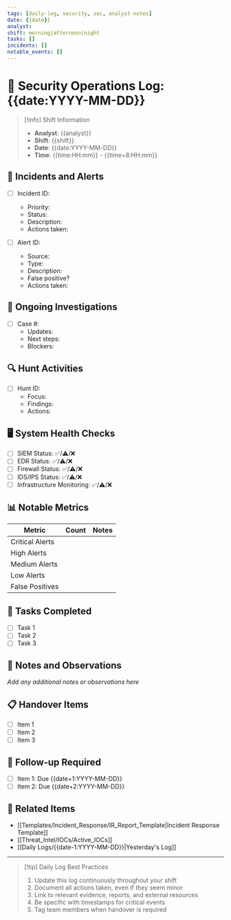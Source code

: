 ```yaml
---
tags: [daily-log, security, soc, analyst-notes]
date: {{date}}
analyst: 
shift: morning|afternoon|night
tasks: []
incidents: []
notable_events: []
---
```


# 📝 Security Operations Log: {{date:YYYY-MM-DD}}

> [!info] Shift Information
> - **Analyst**: {{analyst}}
> - **Shift**: {{shift}}  
> - **Date**: {{date:YYYY-MM-DD}}
> - **Time**: {{time:HH:mm}} - {{time+8:HH:mm}}

## 🚨 Incidents and Alerts

- [ ] Incident ID: 
  - Priority: 
  - Status:
  - Description: 
  - Actions taken:

- [ ] Alert ID: 
  - Source:
  - Type:
  - Description:
  - False positive? 
  - Actions taken:

## 🔄 Ongoing Investigations

- [ ] Case #:
  - Updates:
  - Next steps:
  - Blockers:

## 🔍 Hunt Activities

- [ ] Hunt ID:
  - Focus:
  - Findings: 
  - Actions:

## 🖥️ System Health Checks

- [ ] SIEM Status: ✅/⚠️/❌
- [ ] EDR Status: ✅/⚠️/❌
- [ ] Firewall Status: ✅/⚠️/❌
- [ ] IDS/IPS Status: ✅/⚠️/❌
- [ ] Infrastructure Monitoring: ✅/⚠️/❌

## 📊 Notable Metrics

| Metric | Count | Notes |
|--------|-------|-------|
| Critical Alerts | | |
| High Alerts | | |
| Medium Alerts | | |
| Low Alerts | | |
| False Positives | | |

## 📌 Tasks Completed

- [ ] Task 1
- [ ] Task 2
- [ ] Task 3

## 📝 Notes and Observations

*Add any additional notes or observations here*

## 📋 Handover Items

- [ ] Item 1
- [ ] Item 2
- [ ] Item 3

## 🔄 Follow-up Required

- [ ] Item 1: Due {{date+1:YYYY-MM-DD}}
- [ ] Item 2: Due {{date+2:YYYY-MM-DD}}

## 📎 Related Items

- [[Templates/Incident_Response/IR_Report_Template|Incident Response Template]]
- [[Threat_Intel/IOCs/Active_IOCs]]
- [[Daily Logs/{{date-1:YYYY-MM-DD}}|Yesterday's Log]]

---

> [!tip] Daily Log Best Practices
> 1. Update this log continuously throughout your shift
> 2. Document all actions taken, even if they seem minor
> 3. Link to relevant evidence, reports, and external resources
> 4. Be specific with timestamps for critical events
> 5. Tag team members when handover is required 